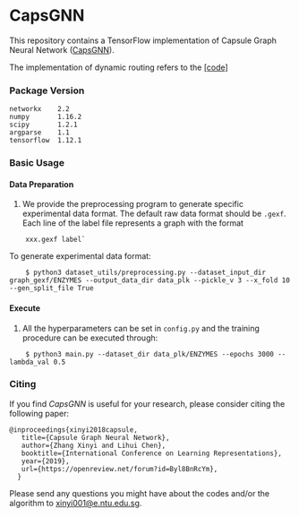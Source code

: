 # CapsGNN

This repository contains a TensorFlow implementation of Capsule Graph Neural Network ([CapsGNN](https://openreview.net/forum?id=Byl8BnRcYm)).

The implementation of dynamic routing refers to the [[code]](https://github.com/naturomics/CapsNet-Tensorflow)

### Package Version

    networkx    2.2
    numpy       1.16.2
    scipy       1.2.1
    argparse    1.1
    tensorflow  1.12.1

### Basic Usage

#### Data Preparation

1. We provide the preprocessing program to generate specific experimental data format. The default raw data format should be `.gexf`. Each line of the label file represents a graph with the format <br/>
```
    xxx.gexf label`
```
To generate experimental data format:

```
    $ python3 dataset_utils/preprocessing.py --dataset_input_dir graph_gexf/ENZYMES --output_data_dir data_plk --pickle_v 3 --x_fold 10 --gen_split_file True
```    

#### Execute
1. All the hyperparameters can be set in `config.py` and the training procedure can be executed through: 

```
    $ python3 main.py --dataset_dir data_plk/ENZYMES --epochs 3000 --lambda_val 0.5
```

### Citing
If you find *CapsGNN* is useful for your research, please consider citing the following paper:

	@inproceedings{xinyi2018capsule,
       title={Capsule Graph Neural Network},
       author={Zhang Xinyi and Lihui Chen},
       booktitle={International Conference on Learning Representations},
       year={2019},
       url={https://openreview.net/forum?id=Byl8BnRcYm},
      }
      
Please send any questions you might have about the codes and/or the algorithm to <xinyi001@e.ntu.edu.sg>.
